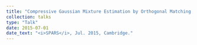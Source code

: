 ```yaml
---
title: "Compressive Gaussian Mixture Estimation by Orthogonal Matching Pursuit with Replacement"
collection: talks
type: "Talk"
date: 2015-07-01
date_text: "<i>SPARS</i>, Jul. 2015, Cambridge."
---
```

